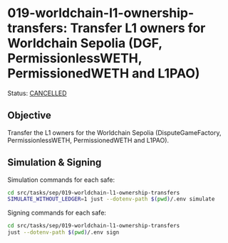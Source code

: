 # 019-worldchain-l1-ownership-transfers: Transfer L1 owners for Worldchain Sepolia (DGF, PermissionlessWETH, PermissionedWETH and L1PAO)

Status: [CANCELLED]()

## Objective

Transfer the L1 owners for the Worldchain Sepolia (DisputeGameFactory, PermissionlessWETH, PermissionedWETH and L1PAO).

## Simulation & Signing

Simulation commands for each safe:
```bash
cd src/tasks/sep/019-worldchain-l1-ownership-transfers
SIMULATE_WITHOUT_LEDGER=1 just --dotenv-path $(pwd)/.env simulate
```

Signing commands for each safe:
```bash
cd src/tasks/sep/019-worldchain-l1-ownership-transfers
just --dotenv-path $(pwd)/.env sign
```
